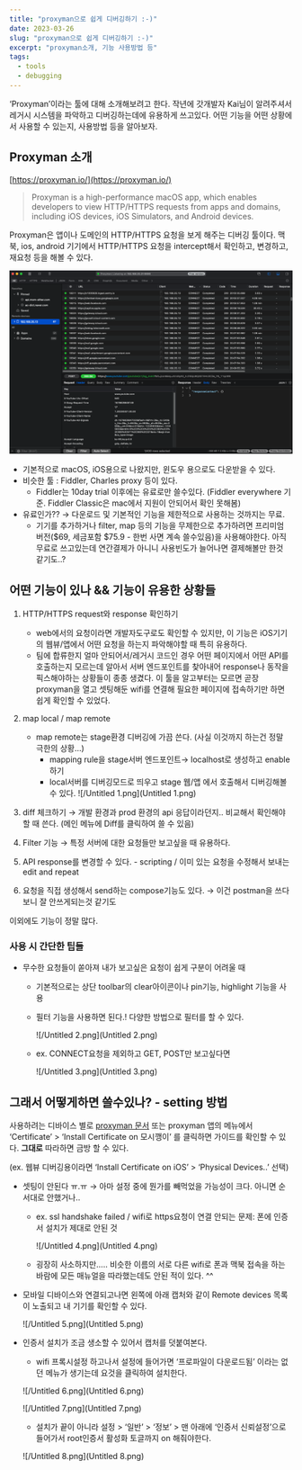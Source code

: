 ```yaml
---
title: "proxyman으로 쉽게 디버깅하기 :-)"
date: 2023-03-26
slug: "proxyman으로 쉽게 디버깅하기 :-)"
excerpt: "proxyman소개, 기능 사용방법 등"
tags:
  - tools
  - debugging
---
```


‘Proxyman’이라는 툴에 대해 소개해보려고 한다. 작년에 갓개발자 Kai님이 알려주셔서 레거시 시스템을 파악하고 디버깅하는데에 유용하게 쓰고있다. 어떤 기능을 어떤 상황에서 사용할 수 있는지, 사용방법 등을 알아보자.

## Proxyman 소개

[https://proxyman.io/](https://proxyman.io/) 

> Proxyman is a high-performance macOS app, which enables developers to view HTTP/HTTPS requests from apps and domains, including iOS devices, iOS Simulators, and Android devices.
> 

Proxyman은 앱이나 도메인의 HTTP/HTTPS 요청을 보게 해주는 디버깅 툴이다. 맥북, ios, android 기기에서 HTTP/HTTPS 요청을 intercept해서 확인하고, 변경하고, 재요청 등을 해볼 수 있다.

![/Untitled.png](Untitled.png)

- 기본적으로 macOS, iOS용으로 나왔지만, 윈도우 용으로도 다운받을 수 있다.
- 비슷한 툴 : Fiddler, Charles proxy 등이 있다.
    - Fiddler는 10day trial 이후에는 유료로만 쓸수있다. (Fiddler everywhere 기준. Fiddler Classic은 mac에서 지원이 안되어서 확인 못해봄)
- 유료인가?? → 다운로드 및 기본적인 기능을 제한적으로 사용하는 것까지는 무료.
    - 기기를 추가하거나 filter, map 등의 기능을 무제한으로 추가하려면 프리미엄 버전($69, 세금포함 $75.9 - 한번 사면 계속 쓸수있음)을 사용해야한다. 아직 무료로 쓰고있는데 연간결제가 아니니 사용빈도가 늘어나면 결제해볼만 한것 같기도..?

## 어떤 기능이 있나 && 기능이 유용한 상황들

1. HTTP/HTTPS request와 response 확인하기
    - web에서의 요청이라면 개발자도구로도 확인할 수 있지만, 이 기능은 iOS기기의 웹뷰/앱에서 어떤 요청을 하는지 파악해야할 때 특히 유용하다.
    - 팀에 합류한지 얼마 안되어서/레거시 코드인 경우 어떤 페이지에서 어떤 API를 호출하는지 모르는데 알아서 서버 엔드포인트를 찾아내어 response나 동작을 픽스해야하는 상황들이 종종 생겼다. 이 툴을 알고부터는 모르면 곧장 proxyman을 열고 셋팅해둔 wifi를 연결해 필요한 페이지에 접속하기만 하면 쉽게 확인할 수 있었다.
2. map local / map remote
    - map remote는 stage환경 디버깅에 가끔 쓴다. (사실 이것까지 하는건 정말 극한의 상황…)
        - mapping rule을 stage서버 엔드포인트→ localhost로 생성하고 enable하기
        - local서버를 디버깅모드로 띄우고 stage 웹/앱 에서 호출해서 디버깅해볼 수 있다.
        ![/Untitled 1.png](Untitled 1.png)
        
3. diff 체크하기 → 개발 환경과 prod 환경의 api 응답이라던지.. 비교해서 확인해야할 때 쓴다. (메인 메뉴에 Diff를 클릭하여 쓸 수 있음)
4. Filter 기능 → 특정 서버에 대한 요청들만 보고싶을 때 유용하다.
5. API response를 변경할 수 있다. - scripting / 이미 있는 요청을 수정해서 보내는 edit and repeat
6. 요청을 직접 생성해서 send하는 compose기능도 있다. → 이건 postman을 쓰다보니 잘 안쓰게되는것 같기도

이외에도 기능이 정말 많다.

### 사용 시 간단한 팁들

- 무수한 요청들이 쏟아져 내가 보고싶은 요청이 쉽게 구분이 어려울 때
    - 기본적으로는 상단 toolbar의 clear아이콘이나 pin기능, highlight 기능을 사용
    - 필터 기능을 사용하면 된다.! 다양한 방법으로 필터를 할 수 있다.
        
       ![/Untitled 2.png](Untitled 2.png) 
        
    - ex. CONNECT요청을 제외하고 GET, POST만 보고싶다면
        
        ![/Untitled 3.png](Untitled 3.png)
        

## 그래서 어떻게하면 쓸수있나? - setting 방법

사용하려는 디바이스 별로 [proxyman 문서](https://docs.proxyman.io/debug-devices/ios-device) 또는 proxyman 앱의 메뉴에서 ‘Certificate’ > ‘Install Certificate on 모시깽이’ 를 클릭하면 가이드를 확인할 수 있다. **그대로** 따라하면 금방 할 수 있다. 

(ex. 웹뷰 디버깅용이라면 ‘Install Certificate on iOS’ > ‘Physical Devices..’ 선택)

- 셋팅이 안된다 ㅠ.ㅠ → 아마 설정 중에 뭔가를 빼먹었을 가능성이 크다. 아니면 순서대로 안했거나..
    - ex. ssl handshake failed / wifi로 https요청이 연결 안되는 문제: 폰에 인증서 설치가 제대로 안된 것
        
       ![/Untitled 4.png](Untitled 4.png) 
        
    - 굉장히 사소하지만….. 비슷한 이름의 서로 다른 wifi로 폰과 맥북 접속을 하는 바람에 모든 매뉴얼을 따라했는데도 안된 적이 있다. ^^
- 모바일 디바이스와 연결되고나면 왼쪽에 아래 캡처와 같이 Remote devices 목록이 노출되고 내 기기를 확인할 수 있다.
    
   ![/Untitled 5.png](Untitled 5.png) 
    
- 인증서 설치가 조금 생소할 수 있어서 캡처를 덧붙여본다.
    - wifi 프록시설정 하고나서 설정에 들어가면 ‘프로파일이 다운로드됨’ 이라는 없던 메뉴가 생기는데 요것을 클릭하여 설치한다.
    
    ![/Untitled 6.png](Untitled 6.png)
    
    ![/Untitled 7.png](Untitled 7.png)
    
    - 설치가 끝이 아니라  설정 > ‘일반’ > ‘정보’ > 맨 아래에 ‘인증서 신뢰설정’으로 들어가서 root인증서 활성화 토글까지 on 해줘야한다.
    
    ![/Untitled 8.png](Untitled 8.png)